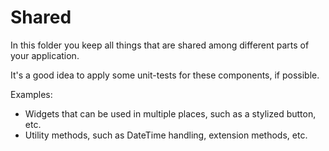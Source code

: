 # Shared

In this folder you keep all things that are shared among different parts of your application.

It's a good idea to apply some unit-tests for these components, if possible.

Examples:

* Widgets that can be used in multiple places, such as a stylized button, etc.
* Utility methods, such as DateTime handling, extension methods, etc.


